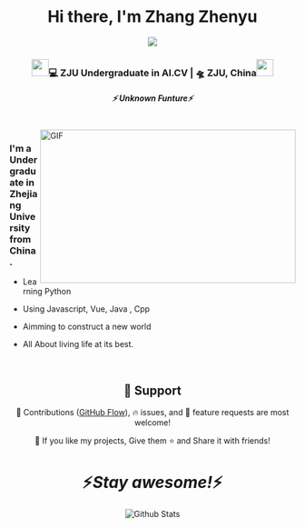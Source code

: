 <div align="center">
   <h1>Hi there, I'm Zhang Zhenyu</a></h1>
   
   
   <img src="https://pronoun.cyou/x/y?subject=He&object=Him&height=20"> 
</div>

<div align="center">
<h3><img src="https://media.giphy.com/media/WUlplcMpOCEmTGBtBW/giphy.gif" width="30">💻 ZJU Undergraduate in AI.CV | 🛸 ZJU, China<img src="https://media.giphy.com/media/WUlplcMpOCEmTGBtBW/giphy.gif" width="30"></h3>
</div>




 <h5 align="center">
   <i>⚡️ Unknown Funture⚡️</i>
  </h5>
 
 
<br />
<img align="right" height="270px" width="450px" alt="GIF" src="https://media.giphy.com/media/3FjEPbKqEPhPpmC8uY/giphy.gif" />
<p align="center">
  <h3> I'm a Undergraduate in Zhejiang University from China.</h3>
</p>

 - Learning Python
 
 - Using Javascript, Vue, Java , Cpp

 - Aimming to construct a new world
 
 - All About living life at its best.
 



<br />

<h2 align="center">🤝 Support</h2>

<p align="center">🎀 Contributions (<a href="https://guides.github.com/introduction/flow" title="GitHub flow">GitHub Flow</a>), 🔥 issues, and 🥮 feature requests are most welcome!</p>

<p align="center">💙 If you like my projects, Give them ⭐ and Share it with friends!</p>
</p>
<h1 align='center'>⚡️<i>Stay awesome!</i>⚡️</h1>

<p align="center">
        <img src="https://raw.githubusercontent.com/mayhemantt/mayhemantt/Update/svg/Bottom.svg" alt="Github Stats" />
</p>

